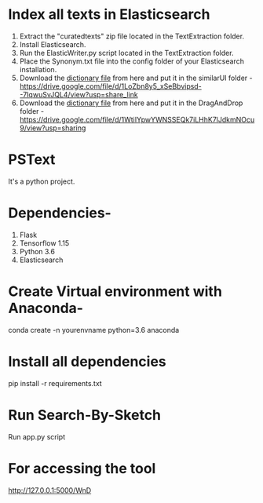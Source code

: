 # Index all texts in Elasticsearch
1. Extract the "curatedtexts" zip file located in the TextExtraction folder.
2. Install Elasticsearch.
3. Run the ElasticWriter.py script located in the TextExtraction folder.
4. Place the Synonym.txt file into the config folder of your Elasticsearch installation.
5. Download the [dictionary file](https://drive.google.com/file/d/1LoZbn8y5_xSeBbvipsd--7IqwuSvJQL4/edit) from here and put it in the similarUI folder - https://drive.google.com/file/d/1LoZbn8y5_xSeBbvipsd--7IqwuSvJQL4/view?usp=share_link
6. Download the [dictionary file](https://drive.google.com/file/d/1WtiIYpwYWNSSEQk7iLHhK7lJdkmNOcu9) from here and put it in the DragAndDrop folder - https://drive.google.com/file/d/1WtiIYpwYWNSSEQk7iLHhK7lJdkmNOcu9/view?usp=sharing


# PSText
It's a python project. 
# Dependencies-
1. Flask
2. Tensorflow 1.15
3. Python 3.6
4. Elasticsearch

# Create Virtual environment with Anaconda-
conda create -n yourenvname python=3.6 anaconda

# Install all dependencies
pip install -r requirements.txt

# Run Search-By-Sketch
Run app.py script

# For accessing the tool
http://127.0.0.1:5000/WnD
